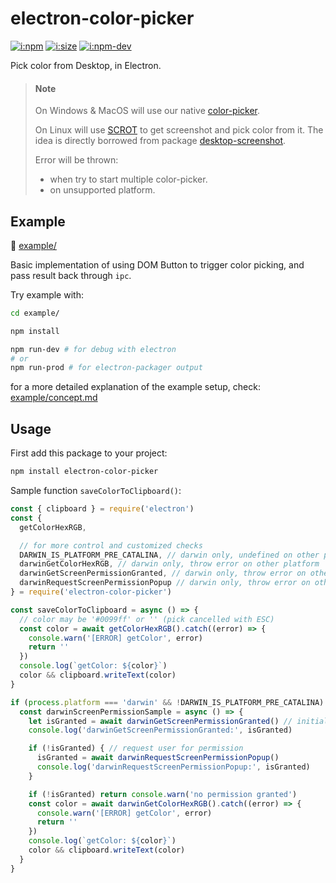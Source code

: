 # electron-color-picker

[![i:npm]][l:npm]
[![i:size]][l:size]
[![i:npm-dev]][l:npm]

Pick color from Desktop, in Electron.

[i:npm]: https://img.shields.io/npm/v/electron-color-picker?colorB=blue
[i:npm-dev]: https://img.shields.io/npm/v/electron-color-picker/dev
[l:npm]: https://npm.im/electron-color-picker
[i:size]: https://packagephobia.now.sh/badge?p=electron-color-picker
[l:size]: https://packagephobia.now.sh/result?p=electron-color-picker

[//]: # (NON_PACKAGE_CONTENT)

> #### Note
> 
> On Windows & MacOS will use our native [color-picker](https://github.com/mockingbot/mb_colorpicker_desktop_native).
> 
> On Linux will use [SCROT][l:scrot] to get screenshot and pick color from it.
> The idea is directly borrowed from package [desktop-screenshot][l:desktop-screenshot].
> 
> Error will be thrown:
> - when try to start multiple color-picker.
> - on unsupported platform.


## Example

📁 [example/](example/)

Basic implementation of using DOM Button to trigger color picking,
and pass result back through `ipc`.

Try example with:
```bash
cd example/

npm install

npm run-dev # for debug with electron
# or
npm run-prod # for electron-packager output
```

for a more detailed explanation of the example setup,
check: [example/concept.md](example/concept.md)


## Usage

First add this package to your project: 
```bash
npm install electron-color-picker
```

Sample function `saveColorToClipboard()`:
```js
const { clipboard } = require('electron')
const {
  getColorHexRGB,

  // for more control and customized checks
  DARWIN_IS_PLATFORM_PRE_CATALINA, // darwin only, undefined on other platform
  darwinGetColorHexRGB, // darwin only, throw error on other platform
  darwinGetScreenPermissionGranted, // darwin only, throw error on other platform
  darwinRequestScreenPermissionPopup // darwin only, throw error on other platform
} = require('electron-color-picker')

const saveColorToClipboard = async () => {
  // color may be '#0099ff' or '' (pick cancelled with ESC)
  const color = await getColorHexRGB().catch((error) => {
    console.warn('[ERROR] getColor', error)
    return ''
  })
  console.log(`getColor: ${color}`)
  color && clipboard.writeText(color)
}

if (process.platform === 'darwin' && !DARWIN_IS_PLATFORM_PRE_CATALINA) {
  const darwinScreenPermissionSample = async () => {
    let isGranted = await darwinGetScreenPermissionGranted() // initial check
    console.log('darwinGetScreenPermissionGranted:', isGranted)

    if (!isGranted) { // request user for permission
      isGranted = await darwinRequestScreenPermissionPopup()
      console.log('darwinRequestScreenPermissionPopup:', isGranted)
    }

    if (!isGranted) return console.warn('no permission granted')
    const color = await darwinGetColorHexRGB().catch((error) => {
      console.warn('[ERROR] getColor', error)
      return ''
    })
    console.log(`getColor: ${color}`)
    color && clipboard.writeText(color)
  }
}
```


[l:scrot]: https://en.wikipedia.org/wiki/Scrot
[l:desktop-screenshot]: https://npm.im/desktop-screenshot
